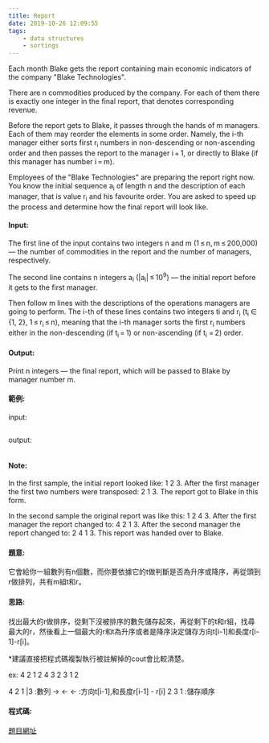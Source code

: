 ```yaml
---
title: Report
date: 2019-10-26 12:09:55
tags:
    - data structures
    - sortings
---
```

Each month Blake gets the report containing main economic indicators of the company "Blake Technologies".
<!-- more -->

There are n commodities produced by the company. For each of them there is exactly one integer in the final report, that denotes corresponding revenue.

Before the report gets to Blake, it passes through the hands of m managers. Each of them may reorder the elements in some order. Namely, the i-th manager either sorts first r<sub>i</sub> numbers in non-descending or non-ascending order and then passes the report to the manager i + 1, or directly to Blake (if this manager has number i = m).

Employees of the "Blake Technologies" are preparing the report right now. You know the initial sequence a<sub>i</sub> of length n and the description of each manager, that is value r<sub>i</sub> and his favourite order. You are asked to speed up the process and determine how the final report will look like.

#### Input:
The first line of the input contains two integers n and m (1 ≤ n, m ≤ 200,000) — the number of commodities in the report and the number of managers, respectively.

The second line contains n integers a<sub>i</sub> (|a<sub>i</sub>| ≤ 10<sup>9</sup>) — the initial report before it gets to the first manager.

Then follow m lines with the descriptions of the operations managers are going to perform. The i-th of these lines contains two integers ti and r<sub>i</sub> (t<sub>i</sub> ∈ {1, 2}, 1 ≤ r<sub>i</sub> ≤ n), meaning that the i-th manager sorts the first r<sub>i</sub> numbers either in the non-descending (if t<sub>i</sub> = 1) or non-ascending (if t<sub>i</sub> = 2) order.

#### Output:
Print n integers — the final report, which will be passed to Blake by manager number m.

#### 範例:
input:
```

```
output:
```

```

#### Note:
In the first sample, the initial report looked like: 1 2 3. After the first manager the first two numbers were transposed: 2 1 3. The report got to Blake in this form.

In the second sample the original report was like this: 1 2 4 3. After the first manager the report changed to: 4 2 1 3. After the second manager the report changed to: 2 4 1 3. This report was handed over to Blake.

#### 題意:
它會給你一組數列有n個數，而你要依據它的t做判斷是否為升序或降序，再從頭到r做排列，共有m組t和r。

#### 思路:
找出最大的r做排序，從剩下沒被排序的數先儲存起來，再從剩下的t和r組，找尋最大的r，然後看上一個最大的r和t為升序或者是降序決定儲存方向t[i-1]和長度r[i-1]-r[i]。

*建議直接把程式碼複製執行被註解掉的cout會比較清楚。

ex:
4 2
1 2 4 3
2 3
1 2

4   2   1 |3  :數列
-> <- <-    :方向t[i-1],和長度r[i-1] - r[i]
2   3   1     :儲存順序

#### 程式碼:
<script src="https://gist.github.com/89snnfk561/fc83ef23d16f8afc81b2d1fb8c5bb658.js"></script>


[題目網址](https://chucs.github.io/site/)